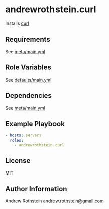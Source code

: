 andrewrothstein.curl
=========

Installs [curl](https://curl.haxx.se/)

Requirements
------------

See [meta/main.yml](meta/main.yml)

Role Variables
--------------

See [defaults/main.yml](defaults/main.yml)

Dependencies
------------

See [meta/main.yml](meta/main.yml)

Example Playbook
----------------

```yml
- hosts: servers
  roles:
    - andrewrothstein.curl
```

License
-------

MIT

Author Information
------------------

Andrew Rothstein <andrew.rothstein@gmail.com>
